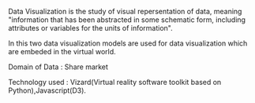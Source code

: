 Data Visualization is the study of visual repersentation of data, meaning "information that has been abstracted in some schematic form, including attributes or variables for the units of information".

In this two data visualization models are used for data visualization which are embeded in the virtual world.

Domain of Data : Share market

Technology used : Vizard(Virtual reality software toolkit based on Python),Javascript(D3). 
